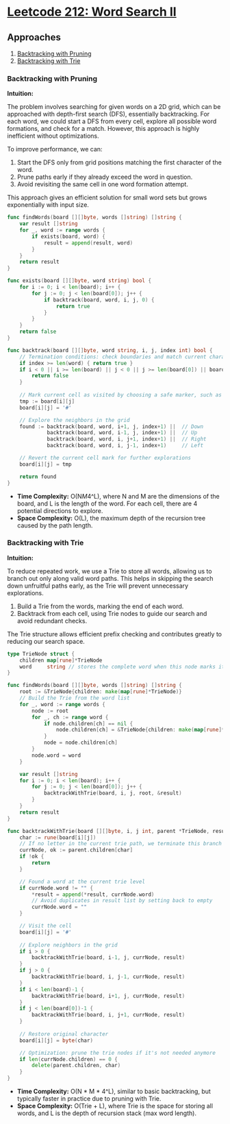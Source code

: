 # [Leetcode 212: Word Search II](https://leetcode.com/problems/word-search-ii/)

## Approaches
1. [Backtracking with Pruning](#backtracking-with-pruning)
2. [Backtracking with Trie](#backtracking-with-trie)

### Backtracking with Pruning

**Intuition:**

The problem involves searching for given words on a 2D grid, which can be approached with depth-first search (DFS), essentially backtracking. For each word, we could start a DFS from every cell, explore all possible word formations, and check for a match. However, this approach is highly inefficient without optimizations.

To improve performance, we can:
1. Start the DFS only from grid positions matching the first character of the word.
2. Prune paths early if they already exceed the word in question.
3. Avoid revisiting the same cell in one word formation attempt.

This approach gives an efficient solution for small word sets but grows exponentially with input size.

```go
func findWords(board [][]byte, words []string) []string {
    var result []string
    for _, word := range words {
        if exists(board, word) {
            result = append(result, word)
        }
    }
    return result
}

func exists(board [][]byte, word string) bool {
    for i := 0; i < len(board); i++ {
        for j := 0; j < len(board[0]); j++ {
            if backtrack(board, word, i, j, 0) {
                return true
            }
        }
    }
    return false
}

func backtrack(board [][]byte, word string, i, j, index int) bool {
    // Termination conditions: check boundaries and match current character
    if index >= len(word) { return true }
    if i < 0 || i >= len(board) || j < 0 || j >= len(board[0]) || board[i][j] != word[index] {
        return false
    }
    
    // Mark current cell as visited by choosing a safe marker, such as modifying the visited cell to a placeholder
    tmp := board[i][j]
    board[i][j] = '#'

    // Explore the neighbors in the grid
    found := backtrack(board, word, i+1, j, index+1) ||  // Down
             backtrack(board, word, i-1, j, index+1) ||  // Up
             backtrack(board, word, i, j+1, index+1) ||  // Right
             backtrack(board, word, i, j-1, index+1)     // Left

    // Revert the current cell mark for further explorations
    board[i][j] = tmp

    return found
}
```
- **Time Complexity:** O(N*M*4^L), where N and M are the dimensions of the board, and L is the length of the word. For each cell, there are 4 potential directions to explore.
- **Space Complexity:** O(L), the maximum depth of the recursion tree caused by the path length.

### Backtracking with Trie

**Intuition:**

To reduce repeated work, we use a Trie to store all words, allowing us to branch out only along valid word paths. This helps in skipping the search down unfruitful paths early, as the Trie will prevent unnecessary explorations.

1. Build a Trie from the words, marking the end of each word.
2. Backtrack from each cell, using Trie nodes to guide our search and avoid redundant checks.

The Trie structure allows efficient prefix checking and contributes greatly to reducing our search space.

```go
type TrieNode struct {
    children map[rune]*TrieNode
    word     string // stores the complete word when this node marks its end
}

func findWords(board [][]byte, words []string) []string {
    root := &TrieNode{children: make(map[rune]*TrieNode)}
    // Build the Trie from the word list
    for _, word := range words {
        node := root
        for _, ch := range word {
            if node.children[ch] == nil {
                node.children[ch] = &TrieNode{children: make(map[rune]*TrieNode)}
            }
            node = node.children[ch]
        }
        node.word = word
    }

    var result []string
    for i := 0; i < len(board); i++ {
        for j := 0; j < len(board[0]); j++ {
            backtrackWithTrie(board, i, j, root, &result)
        }
    }
    return result
}

func backtrackWithTrie(board [][]byte, i, j int, parent *TrieNode, result *[]string) {
    char := rune(board[i][j])
    // If no letter in the current trie path, we terminate this branch
    currNode, ok := parent.children[char]
    if !ok {
        return
    }

    // Found a word at the current trie level
    if currNode.word != "" {
        *result = append(*result, currNode.word)
        // Avoid duplicates in result list by setting back to empty
        currNode.word = ""
    }

    // Visit the cell
    board[i][j] = '#'
    
    // Explore neighbors in the grid
    if i > 0 { 
        backtrackWithTrie(board, i-1, j, currNode, result) 
    }
    if j > 0 { 
        backtrackWithTrie(board, i, j-1, currNode, result) 
    }
    if i < len(board)-1 { 
        backtrackWithTrie(board, i+1, j, currNode, result) 
    }
    if j < len(board[0])-1 { 
        backtrackWithTrie(board, i, j+1, currNode, result) 
    }
    
    // Restore original character
    board[i][j] = byte(char)

    // Optimization: prune the trie nodes if it's not needed anymore
    if len(currNode.children) == 0 {
        delete(parent.children, char)
    }
}
```
- **Time Complexity:** O(N * M * 4^L), similar to basic backtracking, but typically faster in practice due to pruning with Trie.
- **Space Complexity:** O(Trie + L), where Trie is the space for storing all words, and L is the depth of recursion stack (max word length).

